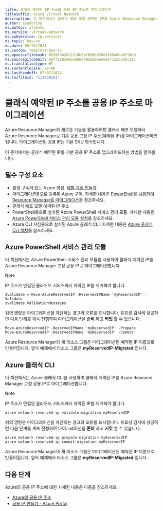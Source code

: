 ```yaml
---
title: 클래식 예약된 IP 주소를 공용 IP 주소로 마이그레이션
titleSuffix: Azure Virtual Network
description: 이 문서에서는 클래식 배포 모델 예약된 IP를 Azure Resource Manager 공용 IP 주소로 업그레이드하는 방법을 알아봅니다.
author: asudbring
ms.author: allensu
ms.service: virtual-network
ms.subservice: ip-services
ms.topic: how-to
ms.date: 05/20/2021
ms.custom: template-how-to
ms.openlocfilehash: 05355db2d5227db3bf695b059df638e8bc07f4bd
ms.sourcegitcommit: beff1803eeb28b60482560eee8967122653bc19c
ms.translationtype: HT
ms.contentlocale: ko-KR
ms.lasthandoff: 07/07/2021
ms.locfileid: "113439181"
---
```

# <a name="migrate-a-classic-reserved-ip-address-to-a-public-ip-address"></a>클래식 예약된 IP 주소를 공용 IP 주소로 마이그레이션

Azure Resource Manager의 새로운 기능을 활용하려면 클래식 배포 모델에서 Azure Resource Manager로 기존 공용 고정 IP 주소(예약된 IP)를 마이그레이션하면 됩니다.  마이그레이션된 공용 IP는 기본 SKU 형식입니다. 

이 문서에서는 클래식 예약된 IP를 기본 공용 IP 주소로 업그레이드하는 방법을 알아봅니다.

## <a name="prerequisites"></a>필수 구성 요소

* 활성 구독이 있는 Azure 계정. [체험 계정 만들기](https://azure.microsoft.com/free/?ref=microsoft.com&utm_source=microsoft.com&utm_medium=docs&utm_campaign=visualstudio)
* 마이그레이션용으로 등록된 Azure 구독. 자세한 내용은 [PowerShell을 사용하여 Resource Manager로 마이그레이션](../virtual-machines/migration-classic-resource-manager-ps.md)을 참조하세요.
* 클래식 배포 모델 예약된 IP 주소
* PowerShell용으로 설치된 Azure PowerShell 서비스 관리 모듈. 자세한 내용은 [Azure PowerShell 서비스 관리 모듈 설치](/powershell/azure/servicemanagement/install-azure-ps)를 참조하세요.
* Azure CLI 지침용으로 설치된 Azure 클래식 CLI. 자세한 내용은 [Azure 클래식 CLI 설치](/cli/azure/install-classic-cli)를 참조하세요.

## <a name="azure-powershell-service-management-module"></a>Azure PowerShell 서비스 관리 모듈

이 섹션에서는 Azure PowerShell 서비스 관리 모듈을 사용하여 클래식 예약된 IP를 Azure Resource Manager 고정 공용 IP로 마이그레이션합니다.

> [!NOTE]
> IP 주소가 연결된 클라우드 서비스에서 예약된 IP를 제거해야 합니다.

```azurepowershell-interactive
$validate = Move-AzureReservedIP -ReservedIPName 'myReservedIP' -Validate
$validate.ValidationMessages

```

위의 명령은 마이그레이션을 차단하는 경고와 오류를 표시합니다. 유효성 검사에 성공하면 다음 단계를 계속 진행하여 마이그레이션을 **준비** 하고 **커밋** 할 수 있습니다.

```azurepowershell-interactive
Move-AzureReservedIP -ReservedIPName 'myReservedIP' -Prepare
Move-AzureReservedIP -ReservedIPName 'myReservedIP' -Commit
```
Azure Resource Manager의 새 리소스 그룹은 마이그레이션된 예약된 IP 이름으로 만들어집니다. 앞의 예제에서 리소스 그룹은 **myReservedIP-Migrated** 입니다.

## <a name="azure-classic-cli"></a>Azure 클래식 CLI

이 섹션에서는 Azure 클래식 CLI를 사용하여 클래식 예약된 IP를 Azure Resource Manager 고정 공용 IP로 마이그레이션합니다.

> [!NOTE]
> IP 주소가 연결된 클라우드 서비스에서 예약된 IP를 제거해야 합니다.

```azurecli-interactive
azure network reserved-ip validate migration myReservedIP

```
위의 명령은 마이그레이션을 차단하는 경고와 오류를 표시합니다. 유효성 검사에 성공하면 다음 단계를 계속 진행하여 마이그레이션을 **준비** 하고 **커밋** 할 수 있습니다.

```azurecli-interactive
azure network reserved-ip prepare-migration myReservedIP
azure network reserved-ip commit-migration myReservedIP
```
Azure Resource Manager의 새 리소스 그룹은 마이그레이션된 예약된 IP 이름으로 만들어집니다. 앞의 예제에서 리소스 그룹은 **myReservedIP-Migrated** 입니다.

## <a name="next-steps"></a>다음 단계


Azure의 공용 IP 주소에 대한 자세한 내용은 다음을 참조하세요.

- [Azure의 공용 IP 주소](public-ip-addresses.md)
- [공용 IP 만들기 - Azure Portal](create-public-ip-portal.md)

